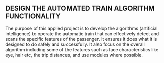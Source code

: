 ## DESIGN THE AUTOMATED TRAIN ALGORITHM FUNCTIONALITY

The purpose of this applied project is to develop the algorithms (artificial intelligence) to operate the automatic train that can effectively detect and scans the specific features of the passenger. It ensures it does what it is designed to do safely and successfully. It also focus on the overall algorithm including some of the features such as face characteristics like eye, hair etc,  the trip distances, and use modules where possible.
